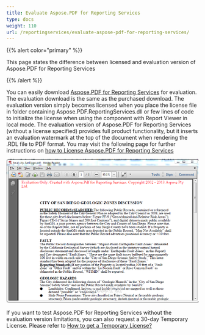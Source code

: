 ```yaml
---
title: Evaluate Aspose.PDF for Reporting Services
type: docs
weight: 110
url: /reportingservices/evaluate-aspose-pdf-for-reporting-services/
---
```


{{% alert color="primary" %}}

This page states the difference between licensed and evaluation version of Aspose.PDF for Reporting Services

{{% /alert %}}

You can easily download [Aspose.PDF for Reporting Services](http://www.aspose.com/community/files/52/ssrs-rendering-extensions/aspose.pdf-for-reporting-services/default.aspx) for evaluation. The evaluation download is the same as the purchased download. The evaluation version simply becomes licensed when you place the license file in folder containing Aspose.PDF.ReportingServices.dll or few lines of code to initialize the license when using the component with Report Viewer in local mode. The evaluation version of Aspose.PDF for Reporting Services (without a license specified) provides full product functionality, but it inserts an evaluation watermark at the top of the document when rendering the .RDL file to PDF format. You may visit the following page for further instructions on [how to License Aspose.PDF for Reporting Services](https://docs.aspose.com/pdf/reportingservices/license-aspose-pdf-for-reporting-services/)

![todo:image_alt_text](evaluate-aspose-pdf-for-reporting-services_1.png)

If you want to test Aspose.PDF for Reporting Services without the evaluation version limitations, you can also request a 30-day Temporary License. Please refer to [How to get a Temporary License?](https://purchase.aspose.com/temporary-license)
